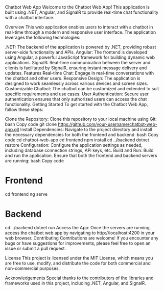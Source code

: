 Chatbot Web App
Welcome to the Chatbot Web App! This application is built using .NET, Angular, and SignalR to provide real-time chat functionality with a chatbot interface.

Overview
This web application enables users to interact with a chatbot in real-time through a modern and responsive user interface. The application leverages the following technologies:

.NET: The backend of the application is powered by .NET, providing robust server-side functionality and APIs.
Angular: The frontend is developed using Angular, a powerful JavaScript framework for building dynamic web applications.
SignalR: Real-time communication between the server and clients is facilitated by SignalR, ensuring instant message delivery and updates.
Features
Real-time Chat: Engage in real-time conversations with the chatbot and other users.
Responsive Design: The application is designed to work seamlessly across various devices and screen sizes.
Customizable Chatbot: The chatbot can be customized and extended to suit specific requirements and use cases.
User Authentication: Secure user authentication ensures that only authorized users can access the chat functionality.
Getting Started
To get started with the Chatbot Web App, follow these steps:

Clone the Repository: Clone this repository to your local machine using Git:
bash
Copy code
git clone https://github.com/your-username/chatbot-web-app.git
Install Dependencies: Navigate to the project directory and install the necessary dependencies for both the frontend and backend:
bash
Copy code
cd chatbot-web-app
cd frontend
npm install
cd ../backend
dotnet restore
Configuration: Configure the application settings as needed, including database connection strings, API keys, etc.
Build and Run: Build and run the application. Ensure that both the frontend and backend servers are running:
bash
Copy code
# Frontend
cd frontend
ng serve

# Backend
cd ../backend
dotnet run
Access the App: Once the servers are running, access the chatbot web app by navigating to http://localhost:4200 in your web browser.
Contributing
Contributions are welcome! If you encounter any bugs or have suggestions for improvements, please feel free to open an issue or submit a pull request.

License
This project is licensed under the MIT License, which means you are free to use, modify, and distribute the code for both commercial and non-commercial purposes.

Acknowledgements
Special thanks to the contributors of the libraries and frameworks used in this project, including .NET, Angular, and SignalR.

